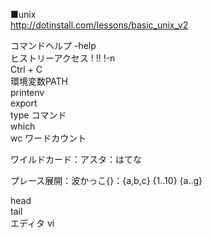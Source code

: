 ■unix  
http://dotinstall.com/lessons/basic_unix_v2  

コマンドヘルプ -help  
ヒストリーアクセス ! !! !-n  
Ctrl + C  
環境変数PATH  
printenv  
export  
type コマンド  
which  
wc ワードカウント  

ワイルドカード：アスタ：はてな  

プレース展開：波かっこ{}：{a,b,c}  {1..10}  {a..g}  

head  
tail  
エディタ vi  

